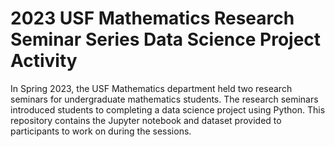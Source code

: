 # 2023 USF Mathematics Research Seminar Series Data Science Project Activity
In Spring 2023, the USF Mathematics department held two research seminars for undergraduate mathematics students.
The research seminars introduced students to completing a data science project using Python.
This repository contains the Jupyter notebook and dataset provided to participants to work on during the sessions.
